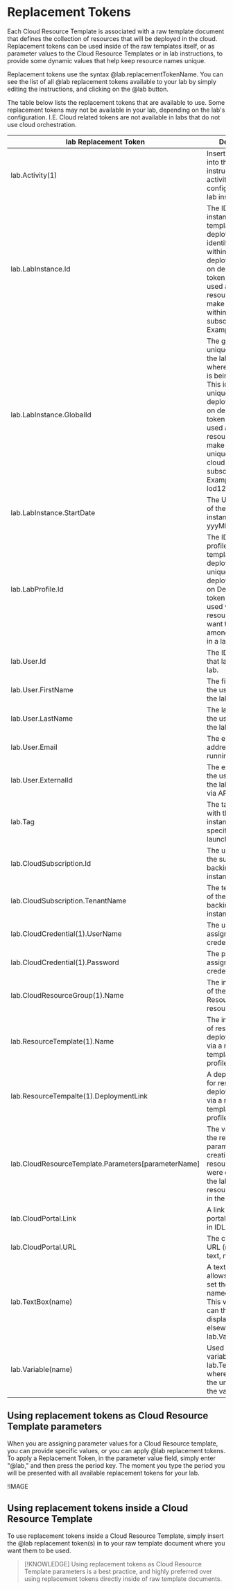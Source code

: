 
# Replacement Tokens

Each Cloud Resource Template is associated with a raw template document that defines the collection of resources that will be deployed in the cloud. Replacement tokens can be used inside of the raw templates itself, or as parameter values to the Cloud Resource Templates or in lab instructions, to provide some dynamic values that help keep resource names unique. 

Replacement tokens use the syntax &commat;lab.replacementTokenName. You can see the list of all &commat;lab replacement tokens available to your lab by simply editing the instructions, and clicking on the &commat;lab button. 

The table below lists the replacement tokens that are available to use. Some replacement tokens may not be available in your lab, depending on the lab's configuration. I.E. Cloud related tokens are not available in labs that do not use cloud orchestration. 

|lab Replacement Token|Description|
|--|--|
|lab.Activity(1) | Inserts activity (1) into the instructions (if activities are configured in the lab instructions).|
|lab.LabInstance.Id|The ID of the lab instance where the template is being deployed. The identifier is unique within a deployment of lab on demand. This token should be used as a suffix on resource names to make them unique within the cloud subscription. Example: 123456|
|lab.LabInstance.GlobalId|The globally unique identifier of the lab instance where the template is being deployed. This identifier is unique across all deployments of lab on demand. This token should be used as a suffix on resource names to make them globally unique across all cloud subscriptions. Example: lod123456|
|lab.LabInstance.StartDate| The UTC start date of the running lab instance. Format: yyyMMdd.
|lab.LabProfile.Id|The ID of the lab profile in which the template is being deployed. It is unique within a deployment of Lab on Demand. This token should be used when naming resources that you want to share amongst all users in a lab. |
|lab.User.Id|The ID of the user that launched the lab.|
|lab.User.FirstName| The first name of the user running the lab.|
|lab.User.LastName| The last name of the user running the lab.|
|lab.User.Email| The e-mail address of the user running the lab.|
|lab.User.ExternalId| The external ID of the user running the lab (if launched via API).|
|lab.Tag|The tag associated with the lab instance (if specified when launched via API).|
|lab.CloudSubscription.Id| The unique ID of the subscription backing the lab instance.|
|lab.CloudSubscription.TenantName| The tenant name of the subscription backing the lab instance.|
|lab.CloudCredential(1).UserName| The username assigned from the credential pool.|
|lab.CloudCredential(1).Password| The password assigned from the credential pool.|
|lab.CloudResourceGroup(1).Name| The instance name of the ResourceGroup1 resource group.|
|lab.ResourceTemplate(1).Name| The instance name of resources deployed in the lab via a resource template in the lab profile.|
|lab.ResourceTempalte(1).DeploymentLink| A deployment link for resources deployed in the lab via a resource template in the lab profile.|
|lab.CloudResourceTemplate.Parameters[parameterName]| The value sent for the resource parameter when creating the resources that were deployed in the lab via a resource template in the lab profile.|
|lab.CloudPortal.Link| A link to the cloud portal (left window in IDLx labs).|
|lab.CloudPortal.URL| The cloud portal URL (rendered as text, not a link).|
|lab.TextBox(name)| A text box that allows the user to set the value of a named variable. This variable value can then be displayed elsewhere using lab.Variable(name).
|lab.Variable(name)| Used to display the variable defined in lab.TextBox(name), where (name) is the unique name of the variable.


## Using replacement tokens as Cloud Resource Template parameters 

When you are assigning parameter values for a Cloud Resource template, you can provide specific values, or you can apply &commat;lab replacement tokens. To apply a Replacement Token, in the parameter value field, simply enter "&commat;lab," and then press the period key. The moment you type the period you will be presented with all available replacement tokens for your lab. 

!IMAGE[](/lod/images/replacement-tokens.png)

## Using replacement tokens inside a Cloud Resource Template

To use replacement tokens inside a Cloud Resource Template, simply insert the &commat;lab replacement token(s) in to your raw template document where you want them to be used. 

>[!KNOWLEDGE] Using replacement tokens as Cloud Resource Template parameters is a best practice, and highly preferred over using replacement tokens directly inside of raw template documents.  
